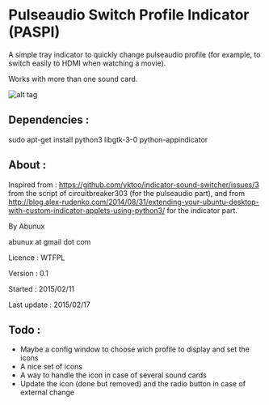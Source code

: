 # Pulseaudio Switch Profile Indicator (PASPI)

A simple tray indicator to quickly change pulseaudio profile
(for example, to switch easily to HDMI when watching a movie).

 Works with more than one sound card.

![alt tag](https://cloud.githubusercontent.com/assets/11058053/6246189/70adf2f4-b766-11e4-8e33-3020d753433c.png)

Dependencies :
--------------
sudo apt-get install python3 libgtk-3-0 python-appindicator

About :
-------
Inspired from : https://github.com/yktoo/indicator-sound-switcher/issues/3
from the script of circuitbreaker303 (for the pulseaudio part), and from http://blog.alex-rudenko.com/2014/08/31/extending-your-ubuntu-desktop-with-custom-indicator-applets-using-python3/ for the indicator part.

By Abunux

abunux at gmail dot com

Licence : WTFPL

Version : 0.1

Started : 2015/02/11

Last update : 2015/02/17

Todo :
------
- Maybe a config window to choose wich profile to display and set the icons
- A nice set of icons
- A way to handle the icon in case of several sound cards
- Update the icon (done but removed) and the radio button in case of external change
